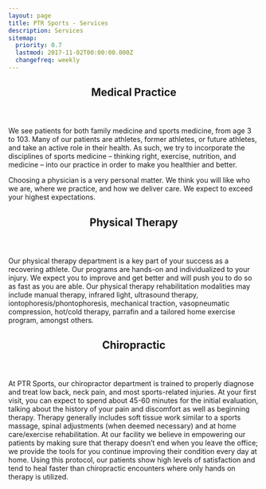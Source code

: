 ```yaml
---
layout: page
title: PTR Sports - Services
description: Services
sitemap:
  priority: 0.7
  lastmod: 2017-11-02T00:00:00.000Z
  changefreq: weekly
---
```


<header>
  <h2>Medical Practice</h2>
</header>

We see patients for both family medicine and sports medicine, from age 3 to 103. Many of our patients are athletes, former athletes, or future athletes, and take an active role in their health. As such, we try to incorporate the disciplines of sports medicine – thinking right, exercise, nutrition, and medicine – into our practice in order to make you healthier and better.

Choosing a physician is a very personal matter. We think you will like who we are, where we practice, and how we deliver care. We expect to exceed your highest expectations.

<header>
  <h2>Physical Therapy</h2>
</header>

Our physical therapy department is a key part of your success as a recovering athlete. Our programs are hands-on and individualized to your injury. We expect you to improve and get better and will push you to do so as fast as you are able. Our physical therapy rehabilitation modalities may include manual therapy, infrared light, ultrasound therapy, iontophoresis/phontophoresis, mechanical traction, vasopneumatic compression, hot/cold therapy, parrafin and a tailored home exercise program, amongst others. 

<header>
  <h2>Chiropractic</h2>
</header>

At PTR Sports, our chiropractor department is trained to properly diagnose and treat low back, neck pain, and most sports-related injuries.  At your first visit, you can expect to spend about 45-60 minutes for the initial evaluation, talking about the history of your pain and discomfort as well as beginning therapy.  Therapy generally includes soft tissue work similar to a sports massage, spinal adjustments (when deemed necessary) and at home care/exercise rehabilitation.  At our facility we believe in empowering our patients by making sure that therapy doesn’t end when you leave the office; we provide the tools for you continue improving their condition every day at home.  Using this protocol, our patients show high levels of satisfaction and tend to heal faster than chiropractic encounters where only hands on therapy is utilized.   
